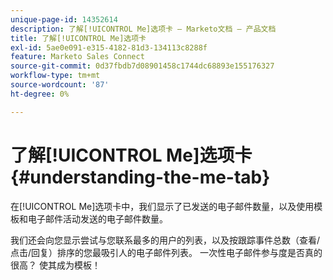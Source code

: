 ```yaml
---
unique-page-id: 14352614
description: 了解[!UICONTROL Me]选项卡 — Marketo文档 — 产品文档
title: 了解[!UICONTROL Me]选项卡
exl-id: 5ae0e091-e315-4182-81d3-134113c8288f
feature: Marketo Sales Connect
source-git-commit: 0d37fbdb7d08901458c1744dc68893e155176327
workflow-type: tm+mt
source-wordcount: '87'
ht-degree: 0%

---
```


# 了解[!UICONTROL Me]选项卡 {#understanding-the-me-tab}

在[!UICONTROL Me]选项卡中，我们显示了已发送的电子邮件数量，以及使用模板和电子邮件活动发送的电子邮件数量。

我们还会向您显示尝试与您联系最多的用户的列表，以及按跟踪事件总数（查看/点击/回复）排序的您最吸引人的电子邮件列表。 一次性电子邮件参与度是否真的很高？ 使其成为模板！
